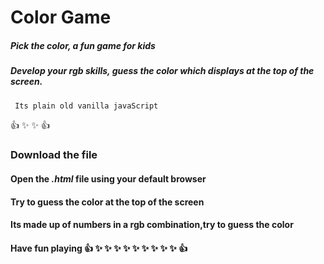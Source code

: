 # Color Game
##### Pick the color,  a fun game for kids
##### Develop your rgb skills, guess the color which   displays at the top of the screen.
```bash
 Its plain old vanilla javaScript 
```
:+1: :sparkles: :sparkles: :+1:

### Download the file 
#### Open the  *.html* file using your default browser
#### Try to guess the color at the top of the screen
#### Its made up of numbers in a  rgb combination,try to  guess the color
#### Have fun playing  :+1: :sparkles: :sparkles: :sparkles: :sparkles: :sparkles: :sparkles: :sparkles: :sparkles: :sparkles: :+1: